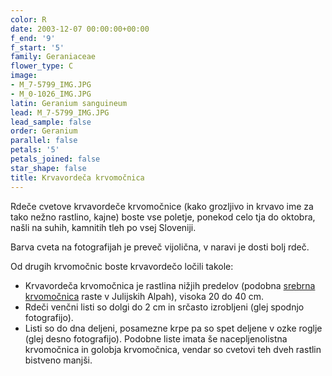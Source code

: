 ```yaml
---
color: R
date: 2003-12-07 00:00:00+00:00
f_end: '9'
f_start: '5'
family: Geraniaceae
flower_type: C
image:
- M_7-5799_IMG.JPG
- M_0-1026_IMG.JPG
latin: Geranium sanguineum
lead: M_7-5799_IMG.JPG
lead_sample: false
order: Geranium
parallel: false
petals: '5'
petals_joined: false
star_shape: false
title: Krvavordeča krvomočnica
---
```

Rdeče cvetove krvavordeče krvomočnice (kako grozljivo in krvavo ime za tako nežno rastlino, kajne) boste vse poletje, ponekod celo tja do oktobra, našli na suhih, kamnitih tleh po vsej Sloveniji.

Barva cveta na fotografijah je preveč vijolična, v naravi je dosti bolj rdeč.

Od drugih krvomočnic boste krvavordečo ločili takole:

-   Krvavordeča krvomočnica je rastlina nižjih predelov (podobna [srebrna krvomočnica](../geraniumargenteum/) raste v Julijskih Alpah), visoka 20 do 40 cm.
-   Rdeči venčni listi so dolgi do 2 cm in srčasto izrobljeni (glej spodnjo fotografijo).
-   Listi so do dna deljeni, posamezne krpe pa so spet deljene v ozke roglje (glej desno fotografijo). Podobne liste imata še nacepljenolistna krvomočnica in golobja krvomočnica, vendar so cvetovi teh dveh rastlin bistveno manjši.
